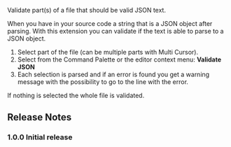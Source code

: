Validate part(s) of a file that should be valid JSON text.

When you have in your source code a string that is a JSON object after parsing. With this extension you can validate if the text is able to parse to a JSON object.

1. Select part of the file (can be multiple parts with Multi Cursor).
1. Select from the Command Palette or the editor context menu: **Validate JSON**
1. Each selection is parsed and if an error is found you get a warning message with the possibility to go to the line with the error.

If nothing is selected the whole file is validated.

## Release Notes

### 1.0.0 Initial release
